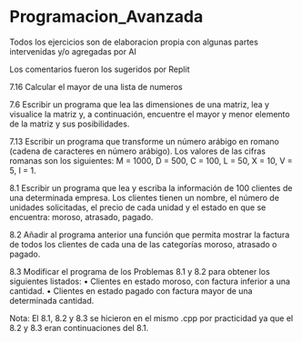 # Programacion_Avanzada

Todos los ejercicios son de elaboracion propia con algunas partes intervenidas y/o agregadas por AI 

Los comentarios fueron los sugeridos por Replit

7.16
Calcular el mayor de una lista de numeros

7.6 
Escribir un programa que lea las dimensiones de una matriz, lea y visualice la matriz y, a continuación, encuentre el mayor y menor elemento de la matriz y sus posibilidades.

7.13
Escribir un programa que transforme un número arábigo en romano (cadena de caracteres en número arábigo). Los valores de las cifras romanas son los siguientes: M = 1000, D = 500, C = 100, L = 50, X = 10, V = 5, I = 1.

8.1 
Escribir un programa que lea y escriba la información de 100 clientes de una determinada empresa. Los clientes tienen un nombre, el número de unidades solicitadas, el precio de cada unidad y el estado en que se encuentra: moroso, atrasado, pagado.

8.2
Añadir al programa anterior una función que permita mostrar la factura de todos los clientes de cada una de las categorías moroso, atrasado o pagado.

8.3
Modificar el programa de los Problemas 8.1 y
8.2 para obtener los siguientes listados:
• Clientes en estado moroso, con factura inferior a una cantidad.
• Clientes en estado pagado con factura mayor de una determinada cantidad.

Nota: El 8.1, 8.2 y 8.3 se hicieron en el mismo .cpp por practicidad ya que el 8.2 y 8.3 eran continuaciones del 8.1.
